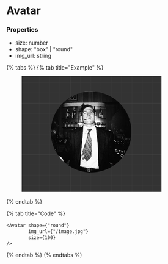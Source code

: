 # Avatar

### Properties

* size: number
* shape: "box" | "round"
* img\_url: string



{% tabs %}
{% tab title="Example" %}
<figure><img src=".gitbook/assets/image (2).png" alt=""><figcaption></figcaption></figure>
{% endtab %}

{% tab title="Code" %}
```tsx
<Avatar shape={"round"}
        img_url={"/image.jpg"}
        size={100}
/>
```
{% endtab %}
{% endtabs %}
